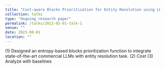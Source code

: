```yaml
---
title: "Cost-aware Blocks Prioritization for Entity Resolution using LLMs"
collection: talks
type: "Ongoing research paper"
permalink: /talks/2012-03-01-talk-1
venue: ""
date: 2023-08-01
location: ""
---
```


(1) Designed an entropy-based blocks prioritization function to integrate state-of-the-art commercial LLMs with entity resolution task. (2) Cost (3) Analyze with baselines
